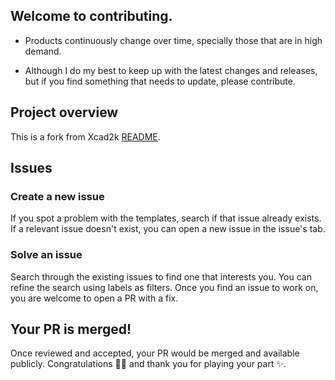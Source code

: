 ## Welcome to contributing. 

- Products continuously change over time, specially those that are in high demand.

- Although I do my best to keep up with the latest changes and releases, but if you find something that needs to update, please contribute.



## Project overview

This is a fork from Xcad2k  [README](https://github.com/xcad2k/boilerplates#readme).

## Issues

### Create a new issue
If you spot a problem with the templates, search if that issue already exists. 
If a relevant issue doesn't exist, you can open a new issue in the issue's tab.

### Solve an issue
Search through the existing issues to find one that interests you. You can refine the search using labels as filters. 
Once you find an issue to work on, you are welcome to open a PR with a fix.

## Your PR is merged!
Once reviewed and accepted, your PR would be merged and available publicly.
Congratulations 🎉🎉 and thank you for playing your part ✨.
